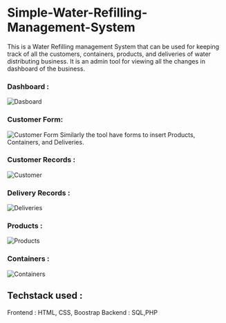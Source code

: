 # Simple-Water-Refilling-Management-System
This is a Water Refilling management System that can be used for keeping track of all the customers, containers, products, and deliveries of water distributing business.
It is an admin tool for viewing all the changes in dashboard of the business.

### Dashboard :
![Dasboard](https://user-images.githubusercontent.com/59364066/156884514-a61287fe-26bc-464a-b573-d559ad1fed20.png)

### Customer Form:
![Customer Form](https://user-images.githubusercontent.com/59364066/156884522-c8c946d5-593d-4e75-b6bf-48e2527b837d.png)
Similarly the tool have forms to insert Products, Containers, and Deliveries.

### Customer Records :
![Customer](https://user-images.githubusercontent.com/59364066/156884523-42cc4a2c-d519-4c90-9563-ef947b6bfc2e.png)

### Delivery Records :
![Deliveries](https://user-images.githubusercontent.com/59364066/156884517-d72b5c65-e54e-47bd-837b-8557feadbc44.png)

### Products :
![Products](https://user-images.githubusercontent.com/59364066/156884520-622df95f-d864-4fab-be2b-ac5c274c7c3b.png)

### Containers :
![Containers](https://user-images.githubusercontent.com/59364066/156884521-55036528-abc3-4dec-870b-8be2ae0bae2f.png)

## Techstack used :
Frontend : HTML, CSS, Boostrap
Backend : SQL,PHP
